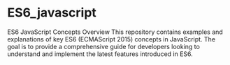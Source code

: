 # ES6_javascript
ES6 JavaScript Concepts Overview This repository contains examples and explanations of key ES6 (ECMAScript 2015) concepts in JavaScript. The goal is to provide a comprehensive guide for developers looking to understand and implement the latest features introduced in ES6.

